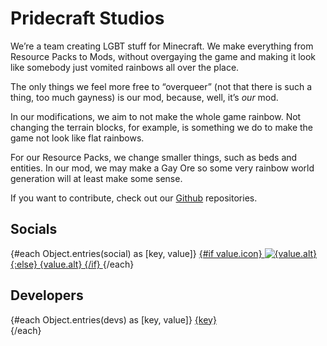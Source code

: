 <script lang="ts">
import social from '$lib/vars/social';
import devs from '$lib/vars/devs';
</script>

# Pridecraft Studios

We’re a team creating LGBT stuff for Minecraft. We make everything from Resource Packs to Mods, without overgaying the
game and making it look like somebody just vomited rainbows all over the place.

The only things we feel more free to “overqueer” (not that there is such a thing, too much gayness) is our mod, because,
well, it’s *our* mod.

In our modifications, we aim to not make the whole game rainbow. Not changing the terrain blocks, for example, is
something we do to make the game not look like flat rainbows.

For our Resource Packs, we change smaller things, such as beds and entities. In our mod, we may make a Gay Ore so some
very rainbow world generation will at least make some sense.

If you want to contribute, check out our [Github](https://github.com/Pridecraft-Studios/) repositories.

## Socials

<div class="badges">
{#each Object.entries(social) as [key, value]}
<a rel="me" href="{value.link}" title="{value.alt}">
    {#if value.icon}
        <img src="{value.icon}" alt="{value.alt}"/>
    {:else}
        {value.alt}
    {/if}
</a>
{/each}
</div>

## Developers

{#each Object.entries(devs) as [key, value]}
<a rel="me" href="{value.link}">{key}</a><br/>
{/each}